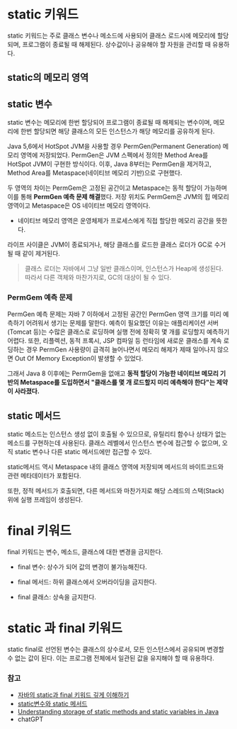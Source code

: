 # static 키워드
static 키워드는 주로 클래스 변수나 메소드에 사용되어 클래스 로드시에 메모리에 할당되며, 프로그램이 종료될 때 해제된다. 상수값이나 공유해야 할 자원을 관리할 때 유용하다. 

## static의 메모리 영역

## static 변수
static 변수는 메모리에 한번 할당되어 프로그램이 종료될 때 해제되는 변수이며, 메모리에 한번 할당되면 해당 클래스의 모든 인스턴스가 해당 메모리를 공유하게 된다.

Java 5,6에서 HotSpot JVM을 사용할 경우 PermGen(Permanent Generation) 메모리 영역에 저장되었다. PermGen은 JVM 스펙에서 정의한 Method Area를 HotSpot JVM이 구현한 방식이다. 이후, Java 8부터는 PermGen을 제거하고, Method Area를 Metaspace(네이티브 메모리 기반)으로 구현했다.

두 영역의 차이는 PermGem은 고정된 공간이고 Metaspace는 동적 할당이 가능하며 이를 통해 **PermGen 예측 문제 해결**했다. 저장 위치도 PermGem은 JVM의 힙 메모리 영역이고 Metaspace은 OS 네이티브 메모리 영역이다.
- 네이티브 메모리 영역은 운영체제가 프로세스에게 직접 할당한 메모리 공간을 뜻한다.

라이프 사이클은 JVM이 종료되거나, 해당 클래스를 로드한 클래스 로더가 GC로 수거될 때 같이 제거된다. 

> 클래스 로더는 자바에서 그냥 일반 클래스이며, 인스턴스가 Heap에 생성된다. 따라서 다른 객체와 마찬가지로, GC의 대상이 될 수 있다. 

### PermGem 예측 문제
PermGen 예측 문제는 자바 7 이하에서 고정된 공간인 PermGen 영역 크기를 미리 예측하기 어려워서 생기는 문제를 말한다. 예측이 필요했던 이유는 애플리케이션 서버(Tomcat 등)는 수많은 클래스로 로딩하며 실행 전에 정확히 몇 개를 로딩할지 예측하기 어렵다. 또한, 리플렉션, 동적 프록시, JSP 컴파일 등 런타임에 새로운 클래스를 계속 로딩하는 경우 PermGen 사용량이 급격히 늘어나면서 메모리 해제가 제때 일어나지 않으면 Out Of Memory Exception이 발생할 수 있었다.

그래서 Java 8 이후에는 PermGem을 없애고 **동적 할당이 가능한 네이티브 메모리 기반의 Metaspace를 도입하면서 "클래스를 몇 개 로드할지 미리 예측해야 한다"는 제약이 사라졌다.**

## static 메서드
static 메소드는 인스턴스 생성 없이 호출될 수 있으므로, 유틸리티 함수나 상태가 없는 메소드를 구현하는데 사용된다. 클래스 레벨에서 인스턴스 변수에 접근할 수 없으며, 오직 static 변수나 다른 static 메서드에만 접근할 수 있다.

static메서드 역시 Metaspace 내의 클래스 영역에 저장되며 메서드의 바이트코드와 관련 메타데이터가 포함된다.

또한, 정적 메서드가 호출되면, 다른 메서드와 마찬가지로 해당 스레드의 스택(Stack) 위에 실행 프레임이 생성된다.

# final 키워드
final 키워드는 변수, 메소드, 클래스에 대한 변경을 금지한다.
- final 변수: 상수가 되어 값의 변경이 불가능해진다.

- final 메서드: 하위 클래스에서 오버라이딩을 금지한다.

- final 클래스: 상속을 금지한다.
   
# static 과 final 키워드
static final로 선언된 변수는 클래스의 상수로서, 모든 인스턴스에서 공유되며 변경할 수 없는 값이 된다. 이는 프로그램 전체에서 일관된 값을 유지해야 할 때 유용하다.

### 참고
- [자바의 static과 final 키워드 깊게 이해하기](https://f-lab.kr/insight/understanding-java-static-final?gad_source=1&gclid=CjwKCAjw4_K0BhBsEiwAfVVZ__f5ihZl4xzrcs-_1u74xRCzwDF8M7ddwqFCZ_FRmT_7vudmEkHDHhoC2Y0QAvD_BwE)
- [static변수와 static 메서드](https://mangkyu.tistory.com/47)
- [Understanding storage of static methods and static variables in Java](https://www.geeksforgeeks.org/java/understanding-storage-of-static-methods-and-static-variables-in-java)
- chatGPT